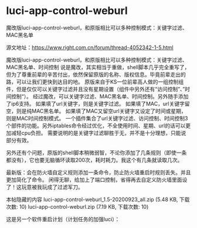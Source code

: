 # luci-app-control-weburl
魔改版luci-app-control-weburl，和原版相比可以多种控制模式：关键字过滤、MAC黑名单

源文地址：https://www.right.com.cn/forum/thread-4052342-1-5.html

魔改版luci-app-control-weburl，和原版相比可以多种控制模式：关键字过滤、MAC黑名单、时间控制
说是魔改，其实相当于重做，shell脚本几乎完全重写了，但为了尊重前辈的辛苦付出，依然保留原版的名称、版权信息。毕竟前辈走出的路，可以让我们更快到达目的地。
原版来自于KS一位前辈高人做的一组控制组件，但是仅仅可以关键字过滤并且没有星期设置（组件中另外还有“访问控制”、”时间控制“）。
经过魔改，可以关键字过滤、MAC黑名单、时间控制。另外随手添加了ip6支持。
如果填了url关键字，则是关键字过滤。
如果填了MAC，url关键字留空，则是纯MAC黑名单。
如果填了MAC又留空url关键字又设定了时间或星期，则是MAC时间控制模式。
一个插件集合了url关键字过滤、访问控制、时间控制3个部件的功能。另外iptables命令经过优化，不全使用时间、星期、url的话可以更加减轻cpu负担。
需要说明的是关键字过滤聊胜于无，并不是十分理想，只能说部分有效。

另外还有个问题，原版的shell脚本稍微弱智，不论你添加了几条规则（即使一条都没有），它也要无脑循环读取200次，耗时耗力。我这个有几条就读取几次。

最新版：会在防火墙自定义规则添加一条命令，防止防火墙重启时规则丢失。并且更加简化了命令。
闲得无聊，给加上了端口控制，省得再去自定义防火墙里面设了！这玩意被我玩成了过滤军刀。 

本帖隐藏的内容
 luci-app-control-weburl_1.5-20200923_all.zip (5.48 KB, 下载次数: 10)
 luci-app-control-weburl.zip (7.19 KB, 下载次数: 10)




这是另一个软件重启计划（计划任务的加强luci）：
